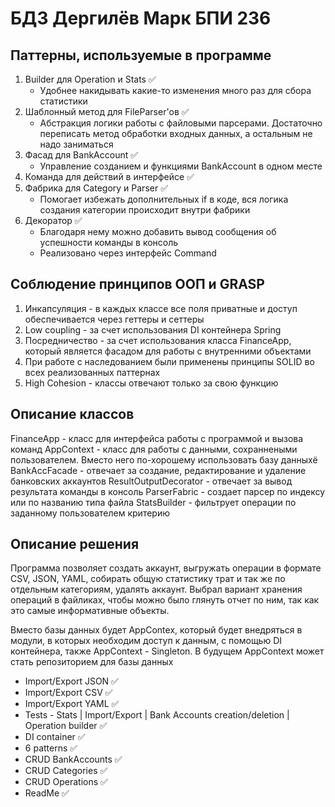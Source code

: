 # БДЗ Дергилёв Марк БПИ 236

## Паттерны, используемые в программе

1. Builder для Operation и Stats ✅
    * Удобнее накидывать какие-то изменения много раз для сбора статистики
2. Шаблонный метод для FileParser'ов ✅
    * Абстракция логики работы с файловыми парсерами. Достаточно переписать метод обработки входных данных, а остальным не надо заниматься
3. Фасад для BankAccount ✅
    * Управление созданием и функциями BankAccount в одном месте 
4. Команда для действий в интерфейсе ✅
5. Фабрика для Category и Parser ✅
     * Помогает избежать дополнительных if в коде, вся логика создания категории происходит внутри фабрики
6. Декоратор ✅
    * Благодаря нему можно добавить вывод сообщения об успешности команды в консоль
    * Реализовано через интерфейс Command

## Соблюдение принципов ООП и GRASP

1. Инкапсуляция - в каждых классе все поля приватные и доступ обеспечивается через геттеры и сеттеры
2. Low coupling - за счет использования DI контейнера Spring
3. Посредничество - за счет использования класса FinanceApp, который является фасадом для работы с внутренними объектами
4. При работе с наследованием были применены принципы SOLID во всех реализованных паттернах
5. High Cohesion - классы отвечают только за свою функцию

## Описание классов
FinanceApp - класс для интерфейса работы с программой и вызова команд
AppContext - класс для работы с данными, сохраннеными пользователем. Вместо него по-хорошему использовать базу данныхё
BankAccFacade - отвечает за создание, редактирование и удаление банковских аккаунтов
ResultOutputDecorator - отвечает за вывод результата команды в консоль
ParserFabric - создает парсер по индексу или по названию типа файла
StatsBuilder - фильтрует операции по заданному пользователем критерию

## Описание решения

Программа позволяет создать аккаунт, выгружать операции в формате CSV, JSON, YAML,
собирать общую статистику трат и так же по отдельным категориям, удалять аккаунт. Выбрал вариант хранения операций в файликах, чтобы можно было глянуть отчет по ним, так как это самые информативные объекты.

Вместо базы данных будет AppContex, который будет внедряться в модули, в которых необходим доступ к данным, с помощью DI контейнера, также AppContext - Singleton.
В будущем AppContext может стать репозиторием для базы данных

* Import/Export JSON ✅
* Import/Export CSV ✅
* Import/Export YAML ✅
* Tests - Stats | Import/Export | Bank Accounts creation/deletion | Operation builder ✅
* DI container ✅
* 6 patterns ✅
* CRUD BankAccounts ✅
* CRUD Categories ✅
* CRUD Operations ✅
* ReadMe ✅
